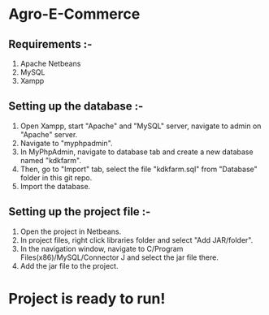 # Agro-E-Commerce
## Requirements :-
1. Apache Netbeans
2. MySQL
3. Xampp

## Setting up the database :-
1. Open Xampp, start "Apache" and "MySQL" server, navigate to admin on "Apache" server.
2. Navigate to "myphpadmin".
3. In MyPhpAdmin, navigate to database tab and create a new database named "kdkfarm".
4. Then, go to "Import" tab, select the file "kdkfarm.sql" from "Database" folder in this git repo.
5. Import the database.

## Setting up the project file :-
1. Open the project in Netbeans.
2. In project files, right click libraries folder and select "Add JAR/folder".
3. In the navigation window, navigate to C/Program Files(x86)/MySQL/Connector J and select the jar file there.
4. Add the jar file to the project.

# Project is ready to run!
